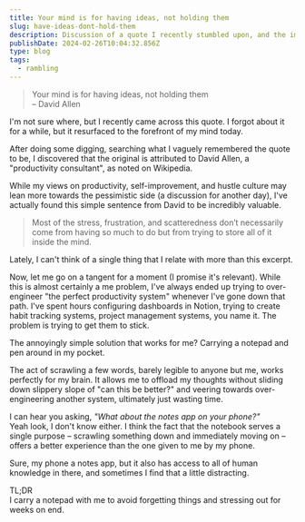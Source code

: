 ```yaml
---
title: Your mind is for having ideas, not holding them
slug: have-ideas-dont-hold-them
description: Discussion of a quote I recently stumbled upon, and the impact it's had.
publishDate: 2024-02-26T10:04:32.856Z
type: blog
tags:
  - rambling
---
```

> Your mind is for having ideas, not holding them\
> – David Allen

I'm not sure where, but I recently came across this quote. I forgot about it for a while, but it resurfaced to the forefront of my mind today.

After doing some digging, searching what I vaguely remembered the quote to be, I discovered that the original is attributed to David Allen, a "productivity consultant", as noted on Wikipedia.

While my views on productivity, self-improvement, and hustle culture may lean more towards the pessimistic side (a discussion for another day), I've actually found this simple sentence from David to be incredibly valuable.

> Most of the stress, frustration, and scatteredness don’t necessarily come from having so much to do but from trying to store all of it inside the mind.

Lately, I can't think of a single thing that I relate with more than this excerpt.

Now, let me go on a tangent for a moment (I promise it's relevant). While this is almost certainly a me problem, I've always ended up trying to over-engineer "the perfect productivity system" whenever I've gone down that path. I've spent hours configuring dashboards in Notion, trying to create habit tracking systems, project management systems, you name it. The problem is trying to get them to stick.

The annoyingly simple solution that works for me? Carrying a notepad and pen around in my pocket.

The act of scrawling a few words, barely legible to anyone but me, works perfectly for my brain. It allows me to offload my thoughts without sliding down slippery slope of "can this be better?" and veering towards over-engineering another system, ultimately just wasting time.

I can hear you asking, *"What about the notes app on your phone?"*  
Yeah look, I don't know either. I think the fact that the notebook serves a single purpose – scrawling something down and immediately moving on – offers a better experience than the one given to me by my phone.

Sure, my phone a notes app, but it also has access to all of human knowledge in there, and sometimes I find that a little distracting.

TL;DR  
I carry a notepad with me to avoid forgetting things and stressing out for weeks on end.

